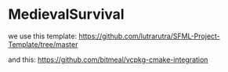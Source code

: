 # MedievalSurvival

we use this template:
https://github.com/lutrarutra/SFML-Project-Template/tree/master

and this:
https://github.com/bitmeal/vcpkg-cmake-integration